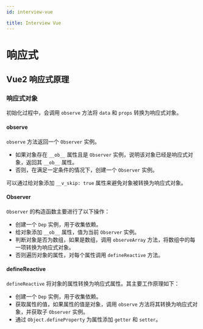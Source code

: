 ```yaml
---
id: interview-vue

title: Interview Vue
---
```


# 响应式

## Vue2 响应式原理

### 响应式对象

初始化过程中，会调用 `observe` 方法将 `data` 和 `props` 转换为响应式对象。

#### observe

`observe` 方法返回一个 `Observer` 实例。

- 如果对象存在 `__ob__` 属性且是 `Observer` 实例，说明该对象已经是响应式对象，返回其 `__ob__` 属性。
- 否则，在满足一定条件的情况下，创建一个 `Observer` 实例。

可以通过给对象添加 `__v_skip: true` 属性来避免对象被转换为响应式对象。

#### Observer

`Observer` 的构造函数主要进行了以下操作：

- 创建一个 `Dep` 实例，用于收集依赖。
- 给对象添加 `__ob__` 属性，值为当前 `Observer` 实例。
- 判断对象是否为数组，如果是数组，调用 `observeArray` 方法，将数组中的每一项转换为响应式对象。
- 否则遍历对象的属性，对每个属性调用 `defineReactive` 方法。

#### defineReactive

`defineReactive` 将对象的属性转换为响应式属性。其主要工作原理如下：

- 创建一个 `Dep` 实例，用于收集依赖。
- 获取属性的值，如果属性的值是对象，调用 `observe` 方法将其转换为响应式对象，并获取子 `Observer` 实例。
- 通过 `Object.defineProperty` 为属性添加 `getter` 和 `setter`。
